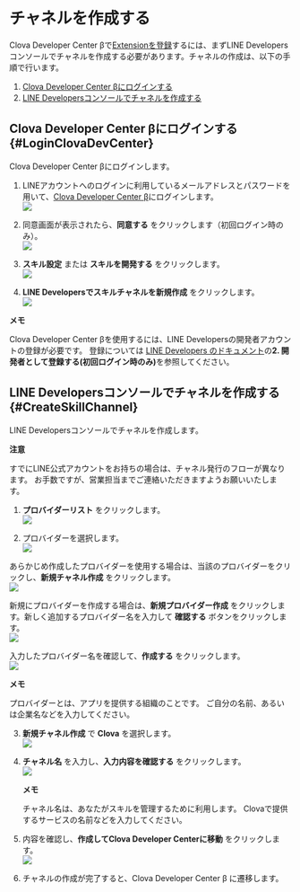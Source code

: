 # チャネルを作成する

Clova Developer Center βで[Extensionを登録](/DevConsole/Guides/CEK/Register_Extension.md)するには、まずLINE Developersコンソールでチャネルを作成する必要があります。チャネルの作成は、以下の手順で行います。

1. [Clova Developer Center βにログインする](#LoginClovaDevCenter)
2. [LINE Developersコンソールでチャネルを作成する](#CreateSkillChannel)

## Clova Developer Center βにログインする {#LoginClovaDevCenter}
Clova Developer Center βにログインします。

1. LINEアカウントへのログインに利用しているメールアドレスとパスワードを用いて、[Clova Developer Center β](https://clova-developers.line.me/)にログインします。  
![](/DevConsole/Resources/Images/DevConsole-LINE_Login.png)

2. 同意画面が表示されたら、**同意する** をクリックします（初回ログイン時のみ）。  
![](/DevConsole/Resources/Images/DevConsole-Access_Agreement.png)

3. **スキル設定** または **スキルを開発する** をクリックします。  
![](/DevConsole/Resources/Images/DevConsole-Entering_CEK_Menu.png)

4. **LINE Developersでスキルチャネルを新規作成** をクリックします。  
![](/DevConsole/Resources/Images/DevConsole-First_Look_of_Extension_List.png)

<div class="note">
  <p><strong>メモ</strong></p>
  <p>Clova Developer Center βを使用するには、LINE Developersの開発者アカウントの登録が必要です。
  登録については <a href="https://developers.line.me/ja/docs/line-login/getting-started/">LINE Developers のドキュメント</a>の<strong>2. 開発者として登録する(初回ログイン時のみ)</strong>を参照してください。</p>
</div>

## LINE Developersコンソールでチャネルを作成する {#CreateSkillChannel}

LINE Developersコンソールでチャネルを作成します。

<div class="danger">
  <p><strong>注意</strong></p>
  <p>すでにLINE公式アカウントをお持ちの場合は、チャネル発行のフローが異なります。
  お手数ですが、営業担当までご連絡いただきますようお願いいたします。</p>
</div>

1. **プロバイダーリスト** をクリックします。  
![](/DevConsole/Resources/Images/DevConsole-Provider_List_1.png)

2. プロバイダーを選択します。  
![](/DevConsole/Resources/Images/DevConsole-Provider_List_2.png)

  あらかじめ作成したプロバイダーを使用する場合は、当該のプロバイダーをクリックし、**新規チャネル作成** をクリックします。  
![](/DevConsole/Resources/Images/DevConsole-Create_Channel_1.png)

  新規にプロバイダーを作成する場合は、**新規プロバイダー作成** をクリックします。新しく追加するプロバイダー名を入力して **確認する** ボタンをクリックします。  
![](/DevConsole/Resources/Images/DevConsole-Create_Channel_2.png)

  入力したプロバイダー名を確認して、**作成する** をクリックします。  
![](/DevConsole/Resources/Images/DevConsole-Create_Channel_3.png)

  <div class="note">
    <p><strong>メモ</strong></p>
    <p>プロバイダーとは、アプリを提供する組織のことです。
    ご自分の名前、あるいは企業名などを入力してください。</p>
  </div>  

3. **新規チャネル作成** で **Clova** を選択します。  
  ![](/DevConsole/Resources/Images/DevConsole-Select_Channel_Type.png)


4. **チャネル名** を入力し、**入力内容を確認する** をクリックします。  
![](/DevConsole/Resources/Images/DevConsole-Create_Channel_4.png)

    <div class="note">
      <p><strong>メモ</strong></p>
      <p>チャネル名は、あなたがスキルを管理するために利用します。
      Clovaで提供するサービスの名前などを入力してください。</p>
    </div>

5. 内容を確認し、**作成してClova Developer Centerに移動** をクリックします。  
![](/DevConsole/Resources/Images/DevConsole-Create_Channel_5.png)

6. チャネルの作成が完了すると、Clova Developer Center β に遷移します。
